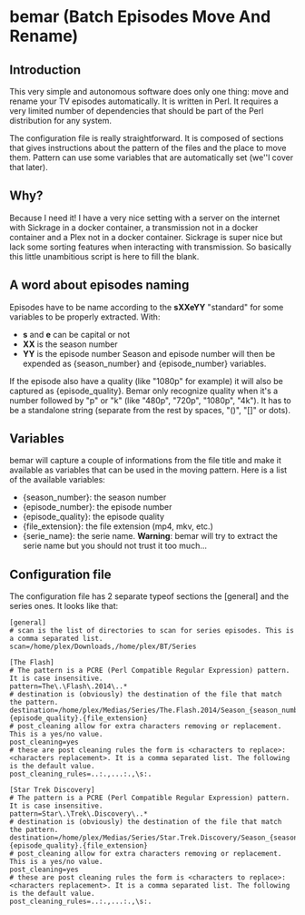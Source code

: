 # bemar (Batch Episodes Move And Rename)

## Introduction

This very simple and autonomous software does only one thing: move and rename your TV episodes automatically.
It is written in Perl.
It requires a very limited number of dependencies that should be part of the Perl distribution for any system.

The configuration file is really straightforward. It is composed of sections that gives instructions about the pattern of the files and the place to move them.
Pattern can use some variables that are automatically set (we''l cover that later).

## Why?

Because I need it! I have a very nice setting with a server on the internet with Sickrage in a docker container, a transmission not in a docker container and a Plex not in a docker container. Sickrage is super nice but lack some sorting features when interacting with transmission.
So basically this little unambitious script is here to fill the blank.

## A word about episodes naming

Episodes have to be name according to the **sXXeYY** "standard" for some variables to be properly extracted.
With:
  * **s** and **e** can be capital or not
  * **XX** is the season number
  * **YY** is the episode number
Season and episode number will then be expended as {season_number} and {episode_number} variables.

If the episode also have a quality (like "1080p" for example) it will also be captured as {episode_quality}. Bemar only recognize quality when it's a number followed by "p" or "k" (like "480p", "720p", "1080p", "4k"). It has to be a standalone string (separate from the rest by spaces, "()", "[]" or dots). 

## Variables

bemar will capture a couple of informations from the file title and make it available as variables that can be used in the moving pattern. Here is a list of the available variables:
  * {season_number}: the season number
  * {episode_number}: the episode number
  * {episode_quality}: the episode quality 
  * {file_extension}: the file extension (mp4, mkv, etc.)
  * {serie_name}: the serie name. **Warning**: bemar will try to extract the serie name but you should not trust it too much...
  
## Configuration file

The configuration file has 2 separate typeof sections the \[general\] and the series ones. It looks like that:
```
[general]
# scan is the list of directories to scan for series episodes. This is a comma separated list.
scan=/home/plex/Downloads,/home/plex/BT/Series

[The Flash]
# The pattern is a PCRE (Perl Compatible Regular Expression) pattern. It is case insensitive.
pattern=The\.\Flash\.2014\..*
# destination is (obviously) the destination of the file that match the pattern.
destination=/home/plex/Medias/Series/The.Flash.2014/Season_{season_number}/The.Flash.2014.S{season_number}E{episode_number}.{episode_quality}.{file_extension}
# post_cleaning allow for extra characters removing or replacement. This is a yes/no value.
post_cleaning=yes
# these are post cleaning rules the form is <characters to replace>:<characters replacement>. It is a comma separated list. The following is the default value.
post_cleaning_rules=..:.,...:.,\s:.

[Star Trek Discovery]
# The pattern is a PCRE (Perl Compatible Regular Expression) pattern. It is case insensitive.
pattern=Star\.\Trek\.Discovery\..*
# destination is (obviously) the destination of the file that match the pattern.
destination=/home/plex/Medias/Series/Star.Trek.Discovery/Season_{season_number}/Star.Trek.Discovery.S{season_number}E{episode_number}.{episode_quality}.{file_extension}
# post_cleaning allow for extra characters removing or replacement. This is a yes/no value.
post_cleaning=yes
# these are post cleaning rules the form is <characters to replace>:<characters replacement>. It is a comma separated list. The following is the default value.
post_cleaning_rules=..:.,...:.,\s:.

```
